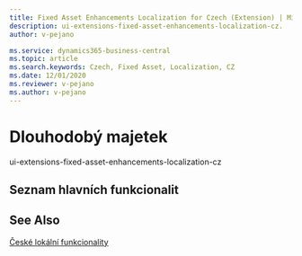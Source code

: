 ```yaml
---
title: Fixed Asset Enhancements Localization for Czech (Extension) | Microsoft Docs
description: ui-extensions-fixed-asset-enhancements-localization-cz.
author: v-pejano

ms.service: dynamics365-business-central
ms.topic: article
ms.search.keywords: Czech, Fixed Asset, Localization, CZ
ms.date: 12/01/2020
ms.reviewer: v-pejano
ms.author: v-pejano
---
```


# Dlouhodobý majetek

ui-extensions-fixed-asset-enhancements-localization-cz



## Seznam hlavních funkcionalit

## See Also

[České lokální funkcionality](czech-local-functionality.md)  

